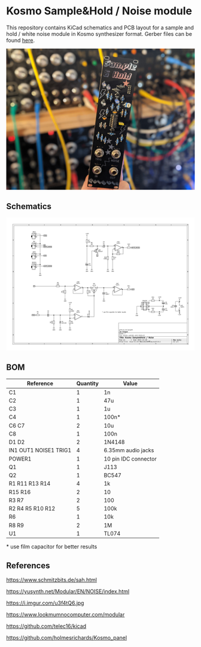 # Kosmo Sample&Hold / Noise module

This repository contains KiCad schematics and PCB layout for a sample and hold / white noise module in Kosmo synthesizer format. Gerber files can be found [here](plots).

![Kosmo Sample And Hold Noise PCB](kosmo-sample-and-hold-modulargrid.jpg)

## Schematics

![Kosmo Reverb Driver Schematics](kosmo-sample-and-hold-noise-schematics.png)

## BOM

|Reference             |Quantity|Value               |
|----------------------|--------|--------------------|
|C1                    |1       |1n                  |
|C2                    |1       |47u                 |
|C3                    |1       |1u                  |
|C4                    |1       |100n*               |
|C6 C7                 |2       |10u                 |
|C8                    |1       |100n                |
|D1 D2                 |2       |1N4148              |
|IN1 OUT1 NOISE1 TRIG1 |4       |6.35mm audio jacks  |
|POWER1                |1       |10 pin IDC connector|
|Q1                    |1       |J113                |
|Q2                    |1       |BC547               |
|R1 R11 R13 R14        |4       |1k                  |
|R15 R16               |2       |10                  |
|R3 R7                 |2       |100                 |
|R2 R4 R5 R10 R12      |5       |100k                |
|R6                    |1       |10k                 |
|R8 R9                 |2       |1M                  |
|U1                    |1       |TL074               |

\* use film capacitor for better results

## References

https://www.schmitzbits.de/sah.html

https://yusynth.net/Modular/EN/NOISE/index.html

https://i.imgur.com/u3f4tQ6.jpg

https://www.lookmumnocomputer.com/modular

https://github.com/telec16/kicad

https://github.com/holmesrichards/Kosmo_panel
